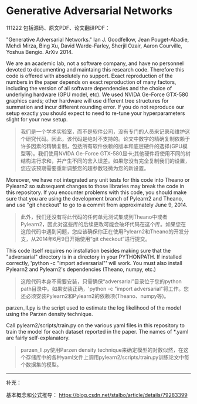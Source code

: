 Generative Adversarial Networks
===============================
111222
包括源码、原文PDF、论文翻译PDF：

"Generative Adversarial Networks." Ian J. Goodfellow, Jean Pouget-Abadie,
Mehdi Mirza, Bing Xu, David Warde-Farley, Sherjil Ozair, Aaron Courville,
Yoshua Bengio. ArXiv 2014.

We are an academic lab, not a software company, and have no personnel
devoted to documenting and maintaing this research code.
Therefore this code is offered with absolutely no support.
Exact reproduction of the numbers in the paper depends on exact
reproduction of many factors,
including the version of all software dependencies and the choice of
underlying hardware (GPU model, etc). We used NVIDA Ge-Force GTX-580
graphics cards; other hardware will use different tree structures for
summation and incur different rounding error. If you do not reproduce our
setup exactly you should expect to need to re-tune your hyperparameters
slight for your new setup.

>我们是一个学术实验室，而不是软件公司，没有专门的人员来记录和维护这个研究代码。因此，该代码是绝对不支持的。论文中数字的精确复制依赖于许多因素的精确复制，包括所有软件依赖的版本和底层硬件的选择(GPU模型等)。我们使用NVIDA Ge-Force GTX-580显卡;其他硬件将使用不同的树结构进行求和，并产生不同的舍入误差。如果您没有完全复制我们的设置，您应该预期需要重新调整您的超参数轻微为您的新设置。

Moreover, we have not integrated any unit tests for this code into Theano
or Pylearn2 so subsequent changes to those libraries may break the code
in this repository. If you encounter problems with this code, you should
make sure that you are using the development branch of Pylearn2 and Theano,
and use "git checkout" to go to a commit from approximately June 9, 2014.

>此外，我们还没有将此代码的任何单元测试集成到Theano中或者Pylearn2，因此对这些库的后续更改可能会破坏代码在这个库。如果您在这段代码中遇到问题，您应该确保你正在使用Pylearn2和Theano的开发分支，从2014年6月9日开始使用“git checkout”进行提交。

This code itself requires no installation besides making sure that the
"adversarial" directory is in a directory in your PYTHONPATH. If
installed correctly, 'python -c "import adversarial"' will work. You
must also install Pylearn2 and Pylearn2's dependencies (Theano, numpy,
etc.)

>这段代码本身不需要安装，只需确保“adversarial”目录位于您的python path目录中。如果安装正确，'python -c "import adversarial"将工作。您还必须安装Pylearn2和Pylearn2的依赖项(Theano、numpy等)。

parzen_ll.py is the script used to estimate the log likelihood of the
model using the Parzen density technique.

Call pylearn2/scripts/train.py on the various yaml files in this repository
to train the model for each dataset reported in the paper. The names of
*.yaml are fairly self-explanatory.

>parzen_ll.py使用Parzen density technique来确定模型的对数似然，在这个存储库中的各种yaml文件上调用pylearn2/scripts/train.py训练论文中每个数据集的模型。

***

补充：

基本概念和公式推导： https://blog.csdn.net/stalbo/article/details/79283399

